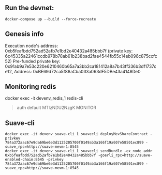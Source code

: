 ## Run the devnet:
`docker-compose up --build --force-recreate`

## Genesis info
Execution node's address: 0xb5feafbdd752ad52afb7e1bd2e40432a485bbb7f (private key: 6c45335a22461ccdb978b78ab61b238bad2fae4544fb55c14eb096c875ccfc52)
Pre-funded private key: 0x91ab9a7e53c220e6210460b65a7a3bb2ca181412a8a7b43ff336b3df1737ce12, Address: 0xBE69d72ca5f88aCba033a063dF5DBe43a4148De0

## Monitoring redis
docker exec -it devenv_redis_1 redis-cli
> auth default MTIzNDU2NzgK
> MONITOR

## Suave-cli
```
docker exec -it devenv_suave-cli_1 suavecli deployMevShareContract -privkey 784a372aac67e9da69be6e3d1125205700f0149ab3a166f19a607e58501ec899 -suave_rpc=http://suave-mevm-1:8545
docker exec -it devenv_suave-cli_1 suavecli sendBundle -ex_node_addr 0xb5feafbdd752ad52afb7e1bd2e40432a485bbb7f -goerli_rpc=http://suave-enabled-chain:8545 -privkey 784a372aac67e9da69be6e3d1125205700f0149ab3a166f19a607e58501ec899 -suave_rpc=http://suave-mevm-1:8545
```
